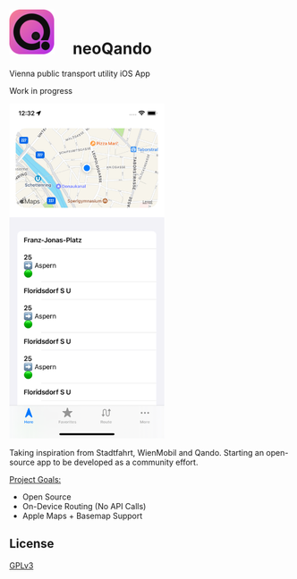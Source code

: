 # <img src="https://raw.githubusercontent.com/hadig/neoQando/main/Icon-App%40git.png" width="80" height="80" /> &nbsp;&nbsp;&nbsp; neoQando

 Vienna public transport utility iOS App
 
 Work in progress
 
 <img src="https://raw.githubusercontent.com/hadig/neoQando/main/Simulator%20Screen%20Shot%20-%20iPhone%2012%20-%202022-02-07%20at%2012.32.11.png" height="600" />

Taking inspiration from Stadtfahrt, WienMobil and Qando. Starting an open-source app to be developed as a community effort.

<ins>Project Goals:</ins>
- Open Source
- On-Device Routing (No API Calls)
- Apple Maps + Basemap Support
## License

[GPLv3](https://github.com/hadig/neoQando/blob/main/LICENSE)
